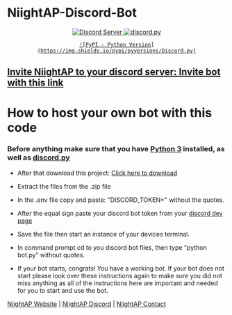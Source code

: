 # NiightAP-Discord-Bot

<center>
   <a href="https://discord.gg/jYWKxAGVcx">
    <img src="https://discordapp.com/api/guilds/794834555696709652/widget.png?style=shield" alt="Discord Server">
    
   <a href="https://github.com/Rapptz/discord.py/">
        <img src="https://img.shields.io/badge/discord-py-blue.svg" alt="discord.py">
   
    ![PyPI - Python Version](https://img.shields.io/pypi/pyversions/Discord.py)
       
</center>
 
  
## Invite NiightAP to your discord server: [Invite bot with this link](https://discord.com/api/oauth2/authorize?client_id=343843453081354252&permissions=8&redirect_uri=https%3A%2F%2Fngyt.tk%2Fdiscordbot%2Fbotinv&response_type=code&scope=identify%20bot)

# How to host your own bot with this code

### Before anything make sure that you have [Python 3](https://www.python.org/downloads/) installed, as well as [discord.py](https://discordpy.readthedocs.io/en/latest/intro.html)

- After that download this project: [Click here to download](https://github.com/NiightAP/Discord-Bot/archive/main.zip)

- Extract the files from the .zip file

- In the .env file copy and paste: "DISCORD_TOKEN=" without the quotes.

- After the equal sign paste your discord bot token from your [discord dev page](https://discord.com/developers/applications)

- Save the file then start an instance of your devices terminal.

- In command prompt cd to you discord bot files, then type "python bot.py" without quotes.

- If your bot starts, congrats! You have a working bot. If your bot does not start please look over these instructions again to make sure you did not miss anything as all of the instructions here are important and needed for you to start and use the bot. 

[NiightAP Website](https://ngyt.tk) | [NiightAP Discord](https://discord.gg/HNMMv3Sg4d) | [NiightAP Contact](https://ngyt.tk/contact)
